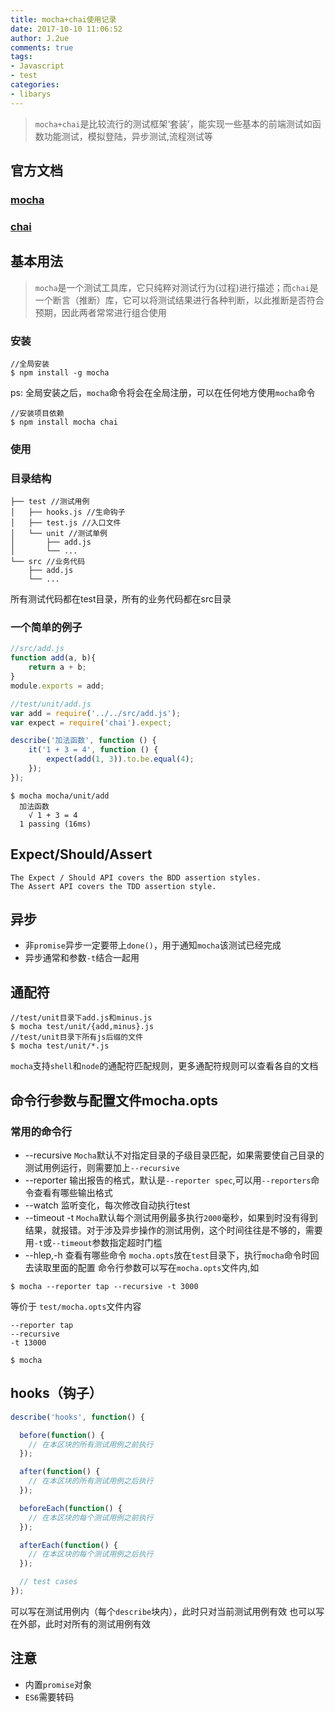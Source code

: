 ```yaml
---
title: mocha+chai使用记录
date: 2017-10-10 11:06:52
author: J.2ue
comments: true
tags:
- Javascript
- test
categories:
- libarys
---
```


>`mocha+chai`是比较流行的测试框架‘套装’，能实现一些基本的前端测试如函数功能测试，模拟登陆，异步测试,流程测试等

## 官方文档

### [mocha](http://mochajs.org/)
### [chai](http://chaijs.com/)

## 基本用法
>`mocha`是一个测试工具库，它只纯粹对测试行为(过程)进行描述；而`chai`是一个断言（推断）库，它可以将测试结果进行各种判断，以此推断是否符合预期，因此两者常常进行组合使用
### 安装
``` shell
//全局安装
$ npm install -g mocha
```
ps: 全局安装之后，`mocha`命令将会在全局注册，可以在任何地方使用`mocha`命令

``` shell
//安装项目依赖
$ npm install mocha chai
```
### 使用

### 目录结构
``` shell
├── test //测试用例
│   ├── hooks.js //生命钩子
│   ├── test.js //入口文件
│   └── unit //测试单例
│       ├── add.js
│       └── ...
└── src //业务代码
    ├── add.js
    └── ...
```
所有测试代码都在test目录，所有的业务代码都在src目录

### 一个简单的例子
``` javascript
//src/add.js
function add(a, b){
    return a + b;
}
module.exports = add;

```
``` javascript
//test/unit/add.js
var add = require('../../src/add.js');
var expect = require('chai').expect;

describe('加法函数', function () {
    it('1 + 3 = 4', function () {
        expect(add(1, 3)).to.be.equal(4);
    });
});
```
``` shell
$ mocha mocha/unit/add
  加法函数
    √ 1 + 3 = 4
  1 passing (16ms)
```

## Expect/Should/Assert
    The Expect / Should API covers the BDD assertion styles.
    The Assert API covers the TDD assertion style.

## 异步
- 非`promise`异步一定要带上`done()`，用于通知`mocha`该测试已经完成
- 异步通常和参数`-t`结合一起用

## 通配符
``` shell
//test/unit目录下add.js和minus.js
$ mocha test/unit/{add,minus}.js
//test/unit目录下所有js后缀的文件
$ mocha test/unit/*.js
```
`mocha`支持`shell`和`node`的通配符匹配规则，更多通配符规则可以查看各自的文档

## 命令行参数与配置文件mocha.opts
### 常用的命令行
- --recursive
`Mocha`默认不对指定目录的子级目录匹配，如果需要使自己目录的测试用例运行，则需要加上`--recursive`
- --reporter
输出报告的格式，默认是`--reporter spec`,可以用`--reporters`命令查看有哪些输出格式
- --watch
监听变化，每次修改自动执行test
- --timeout -t
`Mocha`默认每个测试用例最多执行`2000`毫秒，如果到时没有得到结果，就报错。对于涉及异步操作的测试用例，这个时间往往是不够的，需要用`-t`或`--timeout`参数指定超时门槛
- --hlep,-h
查看有哪些命令
`mocha.opts`放在`test`目录下，执行`mocha`命令时回去读取里面的配置
命令行参数可以写在`mocha.opts`文件内,如
``` shell
$ mocha --reporter tap --recursive -t 3000
```
等价于
`test/mocha.opts`文件内容
``` opts
--reporter tap
--recursive
-t 13000
```
``` shell
$ mocha
```

## hooks（钩子）
``` javascript
describe('hooks', function() {

  before(function() {
    // 在本区块的所有测试用例之前执行
  });

  after(function() {
    // 在本区块的所有测试用例之后执行
  });

  beforeEach(function() {
    // 在本区块的每个测试用例之前执行
  });

  afterEach(function() {
    // 在本区块的每个测试用例之后执行
  });

  // test cases
});
```
可以写在测试用例内（每个`describe`块内），此时只对当前测试用例有效
也可以写在外部，此时对所有的测试用例有效

## 注意
- 内置`promise`对象
- `ES6`需要转码
